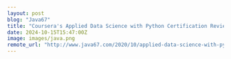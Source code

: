 ```yaml
---
layout: post
blog: "Java67"
title: "Coursera's Applied Data Science with Python Certification Review - Is it worth in 2025?"
date: 2024-10-15T15:47:00Z
image: images/java.png
remote_url: "http://www.java67.com/2020/10/applied-data-science-with-python-coursera-review.html"
---
```

